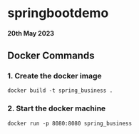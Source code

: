 # springbootdemo
#### 20th May 2023

## Docker Commands
### 1. Create the docker image
` docker build -t spring_business . `

### 2. Start the docker machine
` docker run -p 8080:8080 spring_business `
